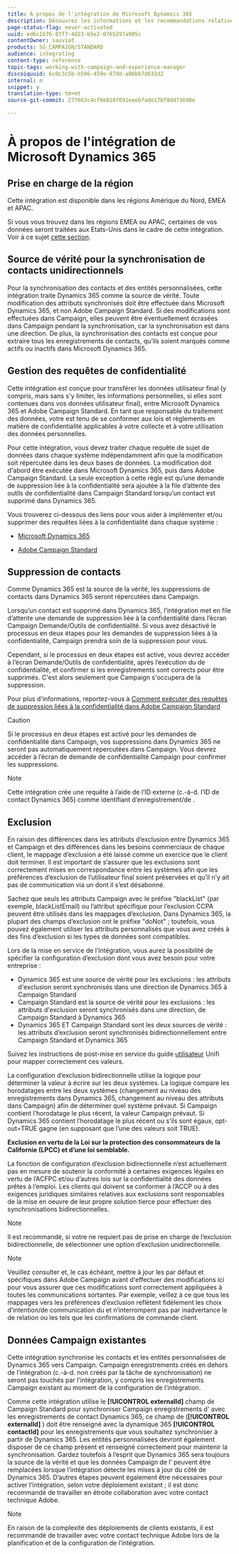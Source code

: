 ```yaml
---
title: À propos de l'intégration de Microsoft Dynamics 365
description: Découvrez les informations et les recommandations relatives à la manière de travailler avec Campaign Standard et Microsoft Dynamics 365.
page-status-flag: never-activated
uuid: ed6c1b76-87f7-4d23-b5e2-0765297a905c
contentOwner: sauviat
products: SG_CAMPAIGN/STANDARD
audience: integrating
content-type: reference
topic-tags: working-with-campaign-and-experience-manager
discoiquuid: 6c0c3c5b-b596-459e-87dd-a06bb7d633d2
internal: n
snippet: y
translation-type: tm+mt
source-git-commit: 277663c4cf0e810f691eeebfade17bf8dd73698e

---
```



# À propos de l&#39;intégration de Microsoft Dynamics 365

## Prise en charge de la région

Cette intégration est disponible dans les régions Amérique du Nord, EMEA et APAC.

Si vous vous trouvez dans les régions EMEA ou APAC, certaines de vos données seront traitées aux Etats-Unis dans le cadre de cette intégration. Voir à ce sujet [cette section](../../reporting/using/about-dynamic-reports.md#dynamic-reporting-usage-agreement).

## Source de vérité pour la synchronisation de contacts unidirectionnels

Pour la synchronisation des contacts et des entités personnalisées, cette intégration traite Dynamics 365 comme la source de vérité. Toute modification des attributs synchronisés doit être effectuée dans Microsoft Dynamics 365, et non  Adobe Campaign Standard. Si des modifications sont effectuées dans Campaign, elles peuvent être éventuellement écrasées dans Campaign pendant la synchronisation, car la synchronisation est dans une direction.  De plus, la synchronisation des contacts est conçue pour extraire tous les enregistrements de contacts, qu’ils soient marqués comme actifs ou inactifs dans Microsoft Dynamics 365.

## Gestion des requêtes de confidentialité

Cette intégration est conçue pour transférer les données utilisateur final (y compris, mais sans s&#39;y limiter, les informations personnelles, si elles sont contenues dans vos données utilisateur final), entre Microsoft Dynamics 365 et  Adobe Campaign Standard.  En tant que responsable du traitement des données, votre est tenu de se conformer aux lois et règlements en matière de confidentialité applicables à votre collecte et à votre utilisation des données personnelles.

Pour cette intégration, vous devez traiter chaque requête de sujet de données dans chaque système indépendamment afin que la modification soit répercutée dans les deux bases de données. La modification doit d&#39;abord être exécutée dans Microsoft Dynamics 365, puis dans  Adobe Campaign Standard. La seule exception à cette règle est qu’une demande de suppression liée à la confidentialité sera ajoutée à la file d’attente des outils de confidentialité dans Campaign Standard lorsqu’un contact est supprimé dans Dynamics 365.

Vous trouverez ci-dessous des liens pour vous aider à implémenter et/ou supprimer des requêtes liées à la confidentialité dans chaque système :

* [Microsoft Dynamics 365](https://docs.microsoft.com/en-us/microsoft-365/compliance/gdpr-dsr-dynamics365?toc=/microsoft-365/enterprise/toc.json)

* [Adobe Campaign Standard](https://www.adobe.io/apis/experiencecloud/gdpr/docs.html)

## Suppression de contacts

Comme Dynamics 365 est la source de la vérité, les suppressions de contacts dans Dynamics 365 seront répercutées dans Campaign.

Lorsqu’un contact est supprimé dans Dynamics 365, l’intégration met en file d’attente une demande de suppression liée à la confidentialité dans l’écran Campaign Demande/Outils de confidentialité.  Si vous avez désactivé le processus en deux étapes pour les demandes de suppression liées à la confidentialité, Campaign prendra soin de la suppression pour vous.

Cependant, si le processus en deux étapes est activé, vous devrez accéder à l’écran Demande/Outils de confidentialité, après l’exécution du de confidentialité, et confirmer si les enregistrements sont corrects pour être supprimés.  C&#39;est alors seulement que Campaign s&#39;occupera de la suppression.

Pour plus d&#39;informations, reportez-vous à [Comment exécuter des requêtes de suppression liées à la confidentialité dans  Adobe Campaign Standard](https://docs.adobe.com/content/help/en/campaign-learn/campaign-standard-tutorials/privacy/execute-privacy-requests.html)

>[!CAUTION]
>
>Si le processus en deux étapes est activé pour les demandes de confidentialité dans Campaign, vos suppressions dans Dynamics 365 ne seront pas automatiquement répercutées dans Campaign.  Vous devrez accéder à l’écran de demande de confidentialité Campaign pour confirmer les suppressions.

>[!NOTE]
>
>Cette intégration crée une requête à l’aide de l’ID externe (c.-à-d. l’ID de contact Dynamics 365) comme identifiant d’enregistrement/de .

## Exclusion

En raison des différences dans les attributs d’exclusion entre Dynamics 365 et Campaign et des différences dans les besoins commerciaux de chaque client, le mappage d’exclusion a été laissé comme un exercice que le client doit terminer. Il est important de s’assurer que les exclusions sont correctement mises en correspondance entre les systèmes afin que les préférences d’exclusion de l’utilisateur final soient préservées et qu’il n’y ait pas de communication via un dont il s’est désabonné.

Sachez que seuls les attributs Campaign avec le préfixe &quot;blackList&quot; (par exemple, blackListEmail) ou l’attribut spécifique pour l’exclusion CCPA peuvent être utilisés dans les mappages d’exclusion.  Dans Dynamics 365, la plupart des champs d’exclusion ont le préfixe &quot;doNot&quot; ; toutefois, vous pouvez également utiliser les attributs personnalisés que vous avez créés à des fins d’exclusion si les types de données sont compatibles.

Lors de la mise en service de l’intégration, vous aurez la possibilité de spécifier la configuration d’exclusion dont vous avez besoin pour votre entreprise :

* Dynamics 365 est une source de vérité pour les exclusions : les attributs d&#39;exclusion seront synchronisés dans une direction de Dynamics 365 à Campaign Standard
* Campaign Standard est la source de vérité pour les exclusions : les attributs d&#39;exclusion seront synchronisés dans une direction, de Campaign Standard à Dynamics 365
* Dynamics 365 ET Campaign Standard sont les deux sources de vérité : les attributs d’exclusion seront synchronisés bidirectionnellement entre Campaign Standard et Dynamics 365

Suivez les instructions de post-mise en service du guide [utilisateur](https://drive.google.com/drive/folders/16seHF45e6bFxHX15zWLqFLEXymCuA_wn) Unifi pour mapper correctement ces valeurs.

La configuration d’exclusion bidirectionnelle utilise la logique pour déterminer la valeur à écrire sur les deux systèmes.  La logique compare les horodatages entre les deux systèmes (changement au niveau des enregistrements dans Dynamics 365, changement au niveau des attributs dans Campaign) afin de déterminer quel système prévaut.  Si Campaign contient l’horodatage le plus récent, la valeur Campaign prévaut.  Si Dynamics 365 contient l’horodatage le plus récent ou s’ils sont égaux, opt-out=TRUE gagne (en supposant que l’une des valeurs soit TRUE).

**Exclusion en vertu de la Loi sur la protection des consommateurs de la Californie (LPCC) et d’une loi semblable.**

La fonction de configuration d’exclusion bidirectionnelle n’est actuellement pas en mesure de soutenir la conformité à certaines exigences légales en vertu de l’ACFPC et/ou d’autres lois sur la confidentialité des données prêtes à l’emploi. Les clients qui doivent se conformer à l’ACCP ou à des exigences juridiques similaires relatives aux exclusions sont responsables de la mise en oeuvre de leur propre solution tierce pour effectuer des synchronisations bidirectionnelles.

>[!NOTE]
>
>Il est recommandé, si votre  ne requiert pas de prise en charge de l’exclusion bidirectionnelle, de sélectionner une option d’exclusion unidirectionnelle.

>[!NOTE]
>
>Veuillez consulter et, le cas échéant, mettre à jour les  par défaut et spécifiques dans  Adobe Campaign avant d&#39;effectuer des modifications ici pour vous assurer que ces modifications sont correctement appliquées à toutes les communications sortantes. Par exemple, veillez à ce que tous les mappages vers les préférences d’exclusion reflètent fidèlement les choix d’intention/de communication du et n’interrompent pas par inadvertance le de relation ou les  tels que les confirmations de commande client.

## Données Campaign existantes

Cette intégration synchronise les contacts et les entités personnalisées de Dynamics 365 vers Campaign. Campaign enregistrements créés en dehors de l’intégration (c.-à-d. non créés par la tâche de synchronisation) ne seront pas touchés par l’intégration, y compris les enregistrements Campaign existant au moment de la configuration de l’intégration.

Comme cette intégration utilise le **[!UICONTROL externalId]** champ de Campaign Standard pour synchroniser Campaign enregistrements d&#39; avec les enregistrements de contact Dynamics 365, ce champ de (**[!UICONTROL externalId]** ) doit être renseigné avec la dynamique 365 **[!UICONTROL contactId]** pour les enregistrements que vous souhaitez synchroniser à partir de Dynamics 365.  Les entités personnalisées devront également disposer de ce champ présent et renseigné correctement pour maintenir la synchronisation.  Gardez toutefois à l’esprit que Dynamics 365 sera toujours la source de la vérité et que les données Campaign de l’ peuvent être remplacées lorsque l’intégration détecte les mises à jour du côté de Dynamics 365.  D’autres étapes peuvent également être nécessaires pour activer l’intégration, selon votre déploiement existant ; il est donc recommandé de travailler en étroite collaboration avec votre contact technique Adobe.

>[!NOTE]
>
>En raison de la complexité des déploiements de clients existants, il est recommandé de travailler avec votre contact technique Adobe lors de la planification et de la configuration de l’intégration.
